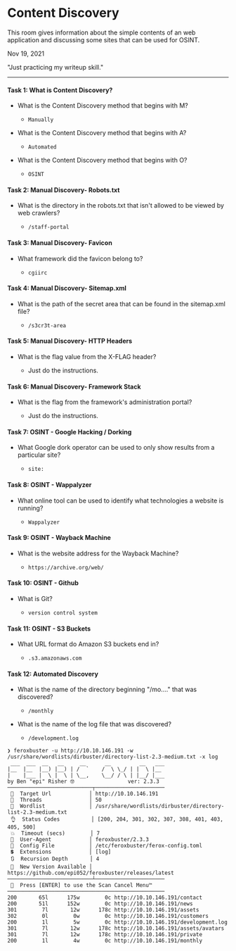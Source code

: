 # Content Discovery 

This room gives information about the simple contents of an web application and discussing some sites that can be used for OSINT.

Nov 19, 2021

"Just practicing my writeup skill."

---------------------------------------------

#### Task 1: What is Content Discovery?

- What is the Content Discovery method that begins with M?

	- `Manually`

- What is the Content Discovery method that begins with A?

	- `Automated`

- What is the Content Discovery method that begins with O?

	- `OSINT`




#### Task 2: Manual Discovery- Robots.txt

- What is the directory in the robots.txt that isn't allowed to be viewed by web crawlers?

	- `/staff-portal`




#### Task 3: Manual Discovery- Favicon

- What framework did the favicon belong to?

	- `cgiirc`



#### Task 4: Manual Discovery- Sitemap.xml

- What is the path of the secret area that can be found in the sitemap.xml file?

	- `/s3cr3t-area`



#### Task 5: Manual Discovery- HTTP Headers

- What is the flag value from the X-FLAG header?

	- Just do the instructions.



#### Task 6: Manual Discovery- Framework Stack

- What is the flag from the framework's administration portal?

	- Just do the instructions.



#### Task 7: OSINT - Google Hacking / Dorking

- What Google dork operator can be used to only show results from a particular site?

	- `site:`



#### Task 8: OSINT - Wappalyzer

- What online tool can be used to identify what technologies a website is running?

	- `Wappalyzer`



#### Task 9: OSINT - Wayback Machine

- What is the website address for the Wayback Machine?

	- `https://archive.org/web/`



#### Task 10: OSINT - Github

- What is Git?

	- `version control system`



#### Task 11: OSINT - S3 Buckets

- What URL format do Amazon S3 buckets end in?

	- `.s3.amazonaws.com`



#### Task 12: Automated Discovery

- What is the name of the directory beginning "/mo...." that was discovered?

	- `/monthly`
- What is the name of the log file that was discovered?

	- `/development.log`

```
❯ feroxbuster -u http://10.10.146.191 -w /usr/share/wordlists/dirbuster/directory-list-2.3-medium.txt -x log
 ___  ___  __   __     __      __         __   ___
|__  |__  |__) |__) | /  `    /  \ \_/ | |  \ |__
|    |___ |  \ |  \ | \__,    \__/ / \ | |__/ |___
by Ben "epi" Risher 🤓                 ver: 2.3.3
───────────────────────────┬──────────────────────
 🎯  Target Url            │ http://10.10.146.191
 🚀  Threads               │ 50
 📖  Wordlist              │ /usr/share/wordlists/dirbuster/directory-list-2.3-medium.txt
 👌  Status Codes          │ [200, 204, 301, 302, 307, 308, 401, 403, 405, 500]
 💥  Timeout (secs)        │ 7
 🦡  User-Agent            │ feroxbuster/2.3.3
 💉  Config File           │ /etc/feroxbuster/ferox-config.toml
 💲  Extensions            │ [log]
 🔃  Recursion Depth       │ 4
 🎉  New Version Available │ https://github.com/epi052/feroxbuster/releases/latest
───────────────────────────┴──────────────────────
 🏁  Press [ENTER] to use the Scan Cancel Menu™
──────────────────────────────────────────────────
200       65l      175w        0c http://10.10.146.191/contact
200       51l      152w        0c http://10.10.146.191/news
301        7l       12w      178c http://10.10.146.191/assets
302        0l        0w        0c http://10.10.146.191/customers
200        1l        5w        0c http://10.10.146.191/development.log
301        7l       12w      178c http://10.10.146.191/assets/avatars
301        7l       12w      178c http://10.10.146.191/private
200        1l        4w        0c http://10.10.146.191/monthly
```